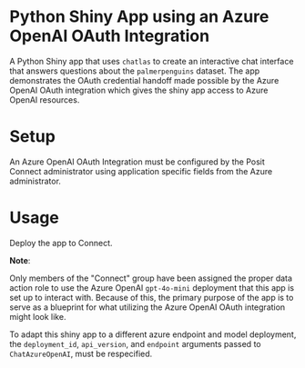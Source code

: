 # Python Shiny App using an Azure OpenAI OAuth Integration

A Python Shiny app that uses `chatlas` to create an interactive chat interface that answers questions about the `palmerpenguins` dataset. The app demonstrates the OAuth credential handoff made possible by the Azure OpenAI OAuth integration which gives the shiny app access to Azure OpenAI resources.

# Setup

An Azure OpenAI OAuth Integration must be configured by the Posit Connect administrator using application specific fields from the Azure administrator.

# Usage

Deploy the app to Connect.

**Note**: 

Only members of the "Connect" group have been assigned the proper data action role to use the Azure OpenAI `gpt-4o-mini` deployment that this app is set up to interact with. Because of this, the primary purpose of the app is to serve as a blueprint for what utilizing the Azure OpenAI OAuth integration might look like.

To adapt this shiny app to a different azure endpoint and model deployment, the `deployment_id`, `api_version`, and `endpoint` arguments passed to `ChatAzureOpenAI`, must be respecified.